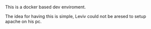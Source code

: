 This is a docker based dev enviroment.

The idea for having this is simple, Leviv could not be aresed to setup apache on his pc.